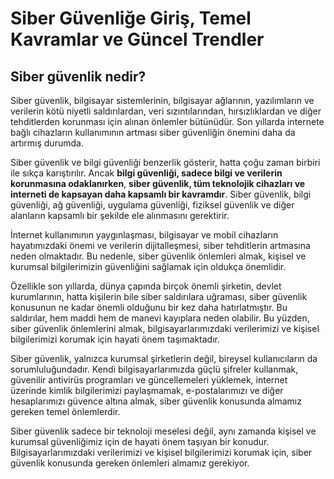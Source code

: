 # Siber Güvenliğe Giriş, Temel Kavramlar ve Güncel Trendler

## Siber güvenlik nedir?

Siber güvenlik, bilgisayar sistemlerinin, bilgisayar ağlarının, yazılımların ve verilerin kötü niyetli saldırılardan, veri sızıntılarından, hırsızlıklardan ve diğer tehditlerden korunması için alınan önlemler bütünüdür. Son yıllarda internete bağlı cihazların kullanımının artması siber güvenliğin önemini daha da artırmış durumda.

Siber güvenlik ve bilgi güvenliği benzerlik gösterir, hatta çoğu zaman birbiri ile sıkça karıştırılır. Ancak **bilgi güvenliği, sadece bilgi ve verilerin korunmasına odaklanırken**, **siber güvenlik, tüm teknolojik cihazları ve interneti de kapsayan daha kapsamlı bir kavramdır**. Siber güvenlik, bilgi güvenliği, ağ güvenliği, uygulama güvenliği, fiziksel güvenlik ve diğer alanların kapsamlı bir şekilde ele alınmasını gerektirir.

İnternet kullanımının yaygınlaşması, bilgisayar ve mobil cihazların hayatımızdaki önemi ve verilerin dijitalleşmesi, siber tehditlerin artmasına neden olmaktadır. Bu nedenle, siber güvenlik önlemleri almak, kişisel ve kurumsal bilgilerimizin güvenliğini sağlamak için oldukça önemlidir.

Özellikle son yıllarda, dünya çapında birçok önemli şirketin, devlet kurumlarının, hatta kişilerin bile siber saldırılara uğraması, siber güvenlik konusunun ne kadar önemli olduğunu bir kez daha hatırlatmıştır. Bu saldırılar, hem maddi hem de manevi kayıplara neden olabilir. Bu yüzden, siber güvenlik önlemlerini almak, bilgisayarlarımızdaki verilerimizi ve kişisel bilgilerimizi korumak için hayati önem taşımaktadır.

Siber güvenlik, yalnızca kurumsal şirketlerin değil, bireysel kullanıcıların da sorumluluğundadır. Kendi bilgisayarlarımızda güçlü şifreler kullanmak, güvenilir antivirüs programları ve güncellemeleri yüklemek, internet üzerinde kimlik bilgilerimizi paylaşmamak, e-postalarımızı ve diğer hesaplarımızı güvence altına almak, siber güvenlik konusunda almamız gereken temel önlemlerdir.

Siber güvenlik sadece bir teknoloji meselesi değil, aynı zamanda kişisel ve kurumsal güvenliğimiz için de hayati önem taşıyan bir konudur. Bilgisayarlarımızdaki verilerimizi ve kişisel bilgilerimizi korumak için, siber güvenlik konusunda gereken önlemleri almamız gerekiyor.
